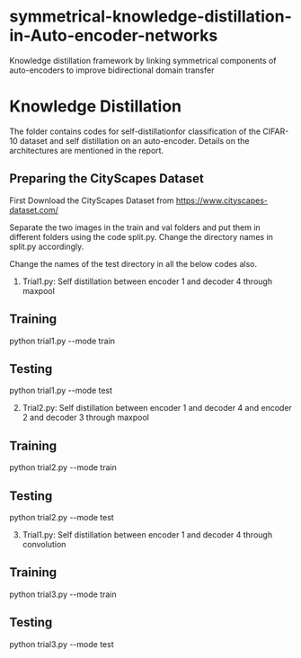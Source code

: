 # symmetrical-knowledge-distillation-in-Auto-encoder-networks
Knowledge distillation framework by linking symmetrical components of auto-encoders to improve bidirectional domain transfer

# Knowledge Distillation

The folder contains codes for self-distillationfor classification of the CIFAR-10 dataset and self distillation on an auto-encoder. Details on the architectures are mentioned in the report. 


## Preparing the CityScapes Dataset

First Download the CityScapes Dataset from https://www.cityscapes-dataset.com/

Separate the two images in the train and val folders and put them in different folders using the code split.py. Change the directory names in split.py accordingly. 

Change the names of the test directory in all the below codes also. 


1) Trial1.py: Self distillation between encoder 1 and decoder 4 through maxpool

## Training

python trial1.py --mode train

## Testing
 
python trial1.py --mode test


2) Trial2.py: Self distillation between encoder 1 and decoder 4  and encoder 2 and decoder 3 through maxpool

## Training

python trial2.py --mode train

## Testing
 
python trial2.py --mode test


3) Trial1.py: Self distillation between encoder 1 and decoder 4 through convolution

## Training

python trial3.py --mode train

## Testing
 
python trial3.py --mode test

